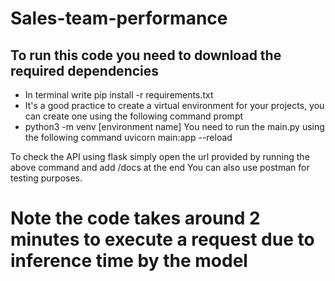 # Sales-team-performance
## To run this code you need to download the required dependencies
- In terminal write pip install -r requirements.txt
- It's a good practice to create a virtual environment for your projects, you can create one using the following command prompt
- python3 -m venv [environment name]
You need to run the main.py using the following command
uvicorn main:app --reload

To check the API using flask simply open the url provided by running the above command and add /docs at the end
You can also use postman for testing purposes.

# Note the code takes around 2 minutes to execute a request due to inference time by the model
